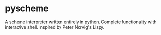 pyscheme
========

A scheme interpreter written entirely in python. Complete functionality with interactive shell. Inspired by Peter Norvig's Lispy.
